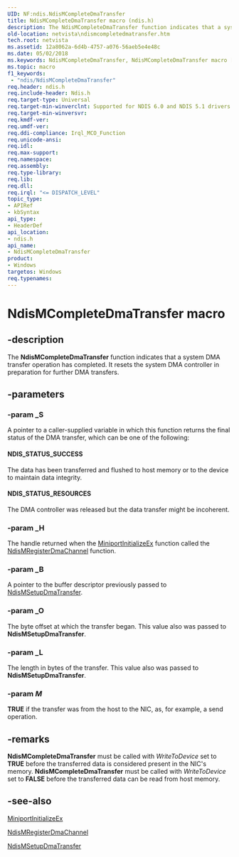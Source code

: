 ```yaml
---
UID: NF:ndis.NdisMCompleteDmaTransfer
title: NdisMCompleteDmaTransfer macro (ndis.h)
description: The NdisMCompleteDmaTransfer function indicates that a system DMA transfer operation has completed. It resets the system DMA controller in preparation for further DMA transfers.
old-location: netvista\ndismcompletedmatransfer.htm
tech.root: netvista
ms.assetid: 12a8062a-6d4b-4757-a076-56aeb5e4e48c
ms.date: 05/02/2018
ms.keywords: NdisMCompleteDmaTransfer, NdisMCompleteDmaTransfer macro [Network Drivers Starting with Windows Vista], dma_ref_bd601fef-cf06-42ff-9906-d3bf8edef72f.xml, ndis/NdisMCompleteDmaTransfer, netvista.ndismcompletedmatransfer
ms.topic: macro
f1_keywords:
 - "ndis/NdisMCompleteDmaTransfer"
req.header: ndis.h
req.include-header: Ndis.h
req.target-type: Universal
req.target-min-winverclnt: Supported for NDIS 6.0 and NDIS 5.1 drivers (see    NdisMCompleteDmaTransfer (NDIS   5.1)) in Windows Vista. Supported for NDIS 5.1 drivers (see    NdisMCompleteDmaTransfer (NDIS   5.1)) in Windows XP.
req.target-min-winversvr: 
req.kmdf-ver: 
req.umdf-ver: 
req.ddi-compliance: Irql_MCO_Function
req.unicode-ansi: 
req.idl: 
req.max-support: 
req.namespace: 
req.assembly: 
req.type-library: 
req.lib: 
req.dll: 
req.irql: "<= DISPATCH_LEVEL"
topic_type:
- APIRef
- kbSyntax
api_type:
- HeaderDef
api_location:
- ndis.h
api_name:
- NdisMCompleteDmaTransfer
product:
- Windows
targetos: Windows
req.typenames: 
---
```


# NdisMCompleteDmaTransfer macro


## -description


The 
  <b>NdisMCompleteDmaTransfer</b> function indicates that a system DMA transfer operation has completed. It
  resets the system DMA controller in preparation for further DMA transfers.


## -parameters




### -param _S

A pointer to a caller-supplied variable in which this function returns the final status of the DMA
     transfer, which can be one of the following:

#### NDIS_STATUS_SUCCESS

The data has been transferred and flushed to host memory or to the device to maintain data
       integrity.


#### NDIS_STATUS_RESOURCES

The DMA controller was released but the data transfer might be incoherent.


### -param _H

The handle returned when the 
     <a href="https://docs.microsoft.com/windows-hardware/drivers/ddi/content/ndis/nc-ndis-miniport_initialize">MiniportInitializeEx</a> function
     called the 
     <a href="https://docs.microsoft.com/windows-hardware/drivers/ddi/content/ndis/nf-ndis-ndismregisterdmachannel">
     NdisMRegisterDmaChannel</a> function.


### -param _B

A pointer to the buffer descriptor previously passed to 
     <a href="https://docs.microsoft.com/windows-hardware/drivers/ddi/content/ndis/nf-ndis-ndismsetupdmatransfer">NdisMSetupDmaTransfer</a>.


### -param _O

The byte offset at which the transfer began. This value also was passed to 
     <b>NdisMSetupDmaTransfer</b>.


### -param _L

The length in bytes of the transfer. This value also was passed to 
     <b>NdisMSetupDmaTransfer</b>.


### -param _M_

<b>TRUE</b> if the transfer was from the host to the NIC, as, for example, a send operation.

## -remarks



<b>NdisMCompleteDmaTransfer</b> must be called with 
    <i>WriteToDevice</i> set to <b>TRUE</b> before the transferred data is considered present in the NIC's memory. 
    <b>NdisMCompleteDmaTransfer</b> must be called with 
    <i>WriteToDevice</i> set to <b>FALSE</b> before the transferred data can be read from host memory.




## -see-also




<a href="https://docs.microsoft.com/windows-hardware/drivers/ddi/content/ndis/nc-ndis-miniport_initialize">MiniportInitializeEx</a>



<a href="https://docs.microsoft.com/windows-hardware/drivers/ddi/content/ndis/nf-ndis-ndismregisterdmachannel">NdisMRegisterDmaChannel</a>



<a href="https://docs.microsoft.com/windows-hardware/drivers/ddi/content/ndis/nf-ndis-ndismsetupdmatransfer">NdisMSetupDmaTransfer</a>
 

 

